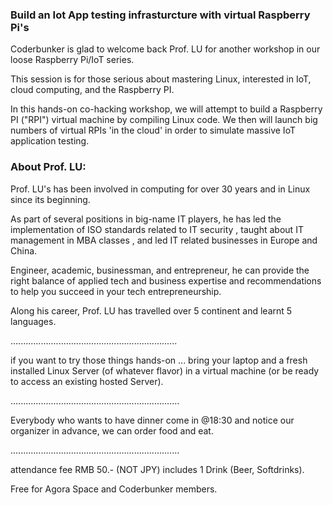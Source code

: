 ### Build an Iot App testing infrasturcture with virtual Raspberry Pi's

Coderbunker is glad to welcome back Prof. LU for another workshop in our loose Raspberry Pi/IoT series.

This session is for those serious about mastering Linux, interested in IoT, cloud computing, and the Raspberry PI.

In this hands-on co-hacking workshop, we will attempt to build a Raspberry PI ("RPI") virtual machine by compiling Linux code. We then will launch big numbers of virtual RPIs 'in the cloud' in order to simulate massive IoT application testing.

### About Prof. LU:

Prof. LU's has been involved in computing for over 30 years and in Linux since its beginning.

As part of several positions in big-name IT players, he has led the implementation of ISO standards related to IT security , taught about IT management in MBA classes , and led IT related businesses in Europe and China.

Engineer, academic, businessman, and entrepreneur, he can provide the right balance of applied tech and business expertise and recommendations to help you succeed in your tech entrepreneurship.

Along his career, Prof. LU has travelled over 5 continent and learnt 5 languages.

..................................................................

if you want to try those things hands-on ... bring your laptop and a fresh installed Linux Server (of whatever flavor) in a virtual machine (or be ready to access an existing hosted Server).

...................................................................

Everybody who wants to have dinner come in @18:30 and notice our organizer in advance, we can order food and eat.

...................................................................

attendance fee RMB 50.- (NOT JPY) includes 1 Drink (Beer, Softdrinks).

Free for Agora Space and Coderbunker members.

